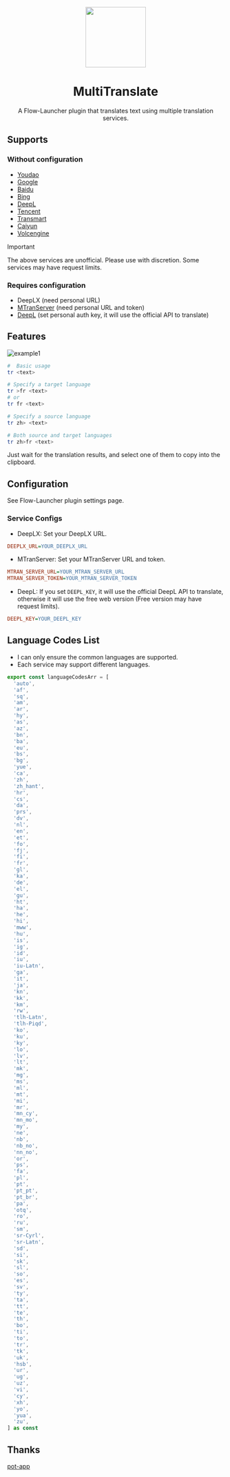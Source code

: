 <p align="center">
<img src="./assets/icon.png" height="140">
</p>

<h1 align="center">
MultiTranslate
</h1>

<p align="center">
A Flow-Launcher plugin that translates text using multiple translation services.
</p>

## Supports

### Without configuration
- [Youdao](https://fanyi.youdao.com/)
- [Google](https://translate.google.com/)
- [Baidu](https://fanyi.baidu.com/)
- [Bing](https://www.bing.com/translator)
- [DeepL](https://www.deepl.com/translator)
- [Tencent](https://fanyi.qq.com/)
- [Transmart](https://transmart.qq.com)
- [Caiyun](https://fanyi.caiyunapp.com/)
- [Volcengine](https://translate.volcengine.com/)

> [!IMPORTANT]
> The above services are unofficial. Please use with discretion.
> Some services may have request limits.

### Requires configuration
- DeepLX (need personal URL)
- [MTranServer](https://github.com/xxnuo/MTranServer) (need personal URL and token)
- [DeepL](https://www.deepl.com/translator) (set personal auth key, it will use the official API to translate)

## Features

![example1](./assets/example1.png)

``` bash
#  Basic usage
tr <text>

# Specify a target language
tr >fr <text>
# or
tr fr <text>

# Specify a source language
tr zh> <text>

# Both source and target languages
tr zh>fr <text>
```

Just wait for the translation results, and select one of them to copy into the clipboard.

## Configuration

See Flow-Launcher plugin settings page.

### Service Configs

+ DeepLX: Set your DeepLX URL.

```ini
DEEPLX_URL=YOUR_DEEPLX_URL
```

+ MTranServer: Set your MTranServer URL and token.

```ini
MTRAN_SERVER_URL=YOUR_MTRAN_SERVER_URL
MTRAN_SERVER_TOKEN=YOUR_MTRAN_SERVER_TOKEN
```

+ DeepL: If you set `DEEPL_KEY`, it will use the official DeepL API to translate, otherwise it will use the free web version (Free version may have request limits).

```ini
DEEPL_KEY=YOUR_DEEPL_KEY
```

## Language Codes List

+ I can only ensure the common languages are supported.
+ Each service may support different languages.

```typescript
export const languageCodesArr = [
  'auto',
  'af',
  'sq',
  'am',
  'ar',
  'hy',
  'as',
  'az',
  'bn',
  'ba',
  'eu',
  'bs',
  'bg',
  'yue',
  'ca',
  'zh',
  'zh_hant',
  'hr',
  'cs',
  'da',
  'prs',
  'dv',
  'nl',
  'en',
  'et',
  'fo',
  'fj',
  'fi',
  'fr',
  'gl',
  'ka',
  'de',
  'el',
  'gu',
  'ht',
  'ha',
  'he',
  'hi',
  'mww',
  'hu',
  'is',
  'ig',
  'id',
  'iu',
  'iu-Latn',
  'ga',
  'it',
  'ja',
  'kn',
  'kk',
  'km',
  'rw',
  'tlh-Latn',
  'tlh-Piqd',
  'ko',
  'ku',
  'ky',
  'lo',
  'lv',
  'lt',
  'mk',
  'mg',
  'ms',
  'ml',
  'mt',
  'mi',
  'mr',
  'mn_cy',
  'mn_mo',
  'my',
  'ne',
  'nb',
  'nb_no',
  'nn_no',
  'or',
  'ps',
  'fa',
  'pl',
  'pt',
  'pt_pt',
  'pt_br',
  'pa',
  'otq',
  'ro',
  'ru',
  'sm',
  'sr-Cyrl',
  'sr-Latn',
  'sd',
  'si',
  'sk',
  'sl',
  'so',
  'es',
  'sv',
  'ty',
  'ta',
  'tt',
  'te',
  'th',
  'bo',
  'ti',
  'to',
  'tr',
  'tk',
  'uk',
  'hsb',
  'ur',
  'ug',
  'uz',
  'vi',
  'cy',
  'xh',
  'yo',
  'yua',
  'zu',
] as const
```

## Thanks

[pot-app](https://github.com/pot-app/pot-desktop)
